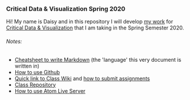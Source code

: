 ### Critical Data & Visualization Spring 2020

Hi! My name is Daisy and in this repository I will develop [my work](my-work) for [Critical Data & Visualization](https://github.com/leoneckert/critical-data-and-visualization-spring-2020) that I am taking in the Spring Semester 2020.


###### Notes:

- [Cheatsheet to write Markdown](https://guides.github.com/features/mastering-markdown/) (the 'language' this very document is written in)
- [How to use Github](https://github.com/leoneckert/critical-data-and-visualization-spring-2020/tree/master/coding-foundation#pushing-changes-to-your-remote-github-repository)
- [Quick link to Class Wiki](https://github.com/leoneckert/critical-data-and-visualization-spring-2020/wiki) and [how to submit assignments](https://github.com/leoneckert/cdv-fall19/tree/master/other/how-to-submit-assigments)
- [Class Repository](https://github.com/leoneckert/critical-data-and-visualization-spring-2020)
- [How to use Atom Live Server](https://github.com/leoneckert/critical-data-and-visualization-spring-2020/tree/master/coding-foundation#opening-atom-live-server)
